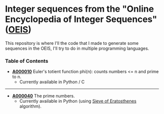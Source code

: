 # Integer sequences from the "Online Encyclopedia of Integer Sequences" ([OEIS](https://oeis.org/))

This repository is where I'll the code that I made to generate some sequences in the OEIS, I'll try to do in multiple programming languages.

### Table of Contents
+ **[A000010](https://oeis.org/A000010)** Euler's totient function phi(n): counts numbers <= n and prime to n.
  - Currently available in Python / C

---

+ **[A000040](https://oeis.org/A000040)** The prime numbers.
  - Currently available in Python (using [Sieve of Eratosthenes](https://en.wikipedia.org/wiki/Sieve_of_Eratosthenes) algorithm).
